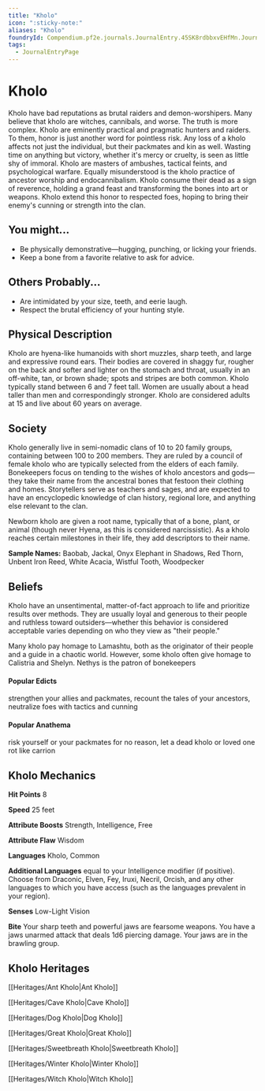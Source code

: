 ```yaml
---
title: "Kholo"
icon: ":sticky-note:"
aliases: "Kholo"
foundryId: Compendium.pf2e.journals.JournalEntry.45SK8rdbbxvEHfMn.JournalEntryPage.xBV8oGvecw7abZxc
tags:
  - JournalEntryPage
---
```


# Kholo
Kholo have bad reputations as brutal raiders and demon-worshipers. Many believe that kholo are witches, cannibals, and worse. The truth is more complex. Kholo are eminently practical and pragmatic hunters and raiders. To them, honor is just another word for pointless risk. Any loss of a kholo affects not just the individual, but their packmates and kin as well. Wasting time on anything but victory, whether it's mercy or cruelty, is seen as little shy of immoral. Kholo are masters of ambushes, tactical feints, and psychological warfare. Equally misunderstood is the kholo practice of ancestor worship and endocannibalism. Kholo consume their dead as a sign of reverence, holding a grand feast and transforming the bones into art or weapons. Kholo extend this honor to respected foes, hoping to bring their enemy's cunning or strength into the clan.

## You might...

*   Be physically demonstrative—hugging, punching, or licking your friends.
*   Keep a bone from a favorite relative to ask for advice.
    

## Others Probably...

*   Are intimidated by your size, teeth, and eerie laugh.
*   Respect the brutal efficiency of your hunting style.
    

## Physical Description

Kholo are hyena-like humanoids with short muzzles, sharp teeth, and large and expressive round ears. Their bodies are covered in shaggy fur, rougher on the back and softer and lighter on the stomach and throat, usually in an off-white, tan, or brown shade; spots and stripes are both common. Kholo typically stand between 6 and 7 feet tall. Women are usually about a head taller than men and correspondingly stronger. Kholo are considered adults at 15 and live about 60 years on average.

## Society

Kholo generally live in semi-nomadic clans of 10 to 20 family groups, containing between 100 to 200 members. They are ruled by a council of female kholo who are typically selected from the elders of each family. Bonekeepers focus on tending to the wishes of kholo ancestors and gods—they take their name from the ancestral bones that festoon their clothing and homes. Storytellers serve as teachers and sages, and are expected to have an encyclopedic knowledge of clan history, regional lore, and anything else relevant to the clan.

Newborn kholo are given a root name, typically that of a bone, plant, or animal (though never Hyena, as this is considered narcissistic). As a kholo reaches certain milestones in their life, they add descriptors to their name.

**Sample Names:** Baobab, Jackal, Onyx Elephant in Shadows, Red Thorn, Unbent Iron Reed, White Acacia, Wistful Tooth, Woodpecker

## Beliefs

Kholo have an unsentimental, matter-of-fact approach to life and prioritize results over methods. They are usually loyal and generous to their people and ruthless toward outsiders—whether this behavior is considered acceptable varies depending on who they view as "their people."

Many kholo pay homage to Lamashtu, both as the originator of their people and a guide in a chaotic world. However, some kholo often give homage to Calistria and Shelyn. Nethys is the patron of bonekeepers

#### **Popular Edicts**

strengthen your allies and packmates, recount the tales of your ancestors, neutralize foes with tactics and cunning

#### **Popular Anathema**

risk yourself or your packmates for no reason, let a dead kholo or loved one rot like carrion

## Kholo Mechanics

**Hit Points** 8

**Speed** 25 feet

**Attribute Boosts** Strength, Intelligence, Free

**Attribute Flaw** Wisdom

**Languages** Kholo, Common

**Additional Languages** equal to your Intelligence modifier (if positive). Choose from Draconic, Elven, Fey, Iruxi, Necril, Orcish, and any other languages to which you have access (such as the languages prevalent in your region).

**Senses** Low-Light Vision

**Bite** Your sharp teeth and powerful jaws are fearsome weapons. You have a jaws unarmed attack that deals 1d6 piercing damage. Your jaws are in the brawling group.

## Kholo Heritages

[[Heritages/Ant Kholo|Ant Kholo]]

[[Heritages/Cave Kholo|Cave Kholo]]

[[Heritages/Dog Kholo|Dog Kholo]]

[[Heritages/Great Kholo|Great Kholo]]

[[Heritages/Sweetbreath Kholo|Sweetbreath Kholo]]

[[Heritages/Winter Kholo|Winter Kholo]]

[[Heritages/Witch Kholo|Witch Kholo]]